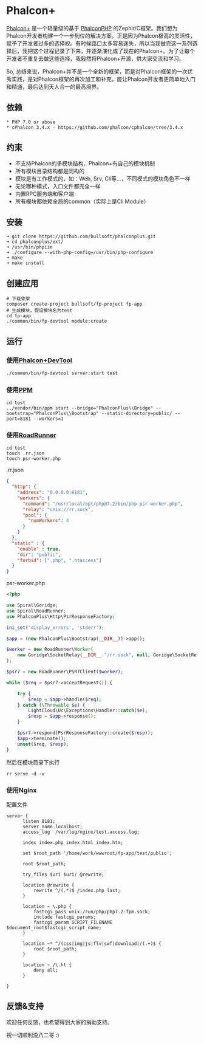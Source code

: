 # Phalcon+

[Phalcon+](http://phalconplus.bullsoft.org) 是一个轻量级的基于 [PhalconPHP](http://www.phalconphp.com) 的Zephir/C框架。我们想为Phalcon开发者构建一个一步到位的解决方案。正是因为Phalcon极高的灵活性，赋予了开发者过多的选择权。有时候路口太多容易迷失，所以当我做完这一系列选择后，我把这个过程记录了下来，并逐渐演化成了现在的Phalcon+。为了让每个开发者不重复去做这些选择，我毅然将Phalcon+开源，供大家交流和学习。

So, 总结来说，Phalcon+并不是一个全新的框架，而是对Phalcon框架的一次优秀实践，是对Phalcon框架的再次加工和补充，能让Phalcon开发者更简单地入门和精通，最后达到天人合一的最高境界。

## 依赖
    * PHP 7.0 or above
    * cPhalcon 3.4.x - https://github.com/phalcon/cphalcon/tree/3.4.x

## 约束
 - 不支持Phalcon的多模块结构，Phalcon+有自己的模块机制
 - 所有模块目录结构都是同构的
 - 模块是有工作模式的，如：Web, Srv, Cli等...，不同模式的模块角色不一样
 - 无论哪种模式，入口文件都完全一样
 - 内置RPC服务端和客户端
 - 所有模块都依赖全局的common（实际上是Cli Module）

## 安装
```
➜ git clone https://github.com/bullsoft/phalconplus.git
➜ cd phalconplus/ext/
➜ /usr/bin/phpize
➜ ./configure --with-php-config=/usr/bin/php-configure
➜ make
➜ make install
```

## 创建应用
```
# 下载骨架
composer create-project bullsoft/fp-project fp-app
# 生成模块，假设模块名为test
cd fp-app
./common/bin/fp-devtool module:create
```

## 运行

### 使用[Phalcon+DevTool](https://github.com/bullsoft/fp-common)
```bash
./common/bin/fp-devtool server:start test
```
### 使用[PPM](https://github.com/php-pm/php-pm)
```
cd test
../vendor/bin/ppm start --bridge="PhalconPlus\\Bridge" --bootstrap="PhalconPlus\\Bootstrap" --static-directory=public/ --port=8181 --workers=1
```
### 使用[RoadRunner](https://github.com/spiral/roadrunner)
```
cd test
touch .rr.json
touch psr-worker.php
```
.rr.json
```json
{
  "http": {
    "address": "0.0.0.0:8181",
    "workers": {
      "command": "/usr/local/opt/php@7.2/bin/php psr-worker.php",
      "relay": "unix://rr.sock",
      "pool": {
        "numWorkers": 4
      }
    }
  },
  "static" : {
  	"enable" : true,
  	"dir": "public",
  	"forbid": [".php", ".htaccess"]
  }
}
```
psr-worker.php
```php
<?php

use Spiral\Goridge;
use Spiral\RoadRunner;
use PhalconPlus\Http\PsrResponseFactory;

ini_set('display_errors', 'stderr');

$app = (new PhalconPlus\Bootstrap(__DIR__))->app();

$worker = new RoadRunner\Worker(
    new Goridge\SocketRelay(__DIR__."/rr.sock", null, Goridge\SocketRelay::SOCK_UNIX)
);

$psr7 = new RoadRunner\PSR7Client($worker);

while ($req = $psr7->acceptRequest()) {

    try {
        $resp = $app->handle($req);
    } catch (\Throwable $e) {
        LightCloud\Uc\Exceptions\Handler::catch($e);
        $resp = $app->response();
    }

    $psr7->respond(PsrResponseFactory::create($resp));
    $app->terminate();
    unset($req, $resp);
}
```
然后在模块目录下执行
```
rr serve -d -v
```

### 使用Nginx
配置文件
```nginx
server {
      listen 8181;
      server_name localhost;
      access_log  /var/log/nginx/test.access.log;

      index index.php index.html index.htm;

      set $root_path '/home/work/wwwroot/fp-app/test/public';

      root $root_path;

      try_files $uri $uri/ @rewrite;

      location @rewrite {
          rewrite ^/(.*)$ /index.php last;
      }

      location ~ \.php {
          fastcgi_pass unix:/run/php/php7.2-fpm.sock;
          include fastcgi_params;
          fastcgi_param SCRIPT_FILENAME $document_root$fastcgi_script_name;
      }

      location ~* ^/(css|img|js|flv|swf|download)/(.+)$ {
          root $root_path;
      }

      location ~ /\.ht {
          deny all;
      }

}
```
## 反馈&支持

欢迎任何反馈，也希望得到大家的捐助支持。

祝一切顺利没八二哥 :)
      



